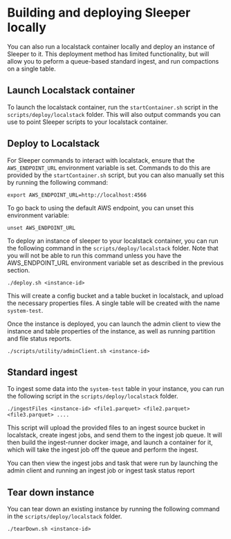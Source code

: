 Building and deploying Sleeper locally
======================================

You can also run a localstack container locally and deploy an instance of Sleeper to it. This deployment method has limited
functionality, but will allow you to peform a queue-based standard ingest, and run compactions on a single table.

## Launch Localstack container
To launch the localstack container, run the `startContainer.sh` script in the `scripts/deploy/localstack` folder.
This will also output commands you can use to point Sleeper scripts to your localstack container.

## Deploy to Localstack
For Sleeper commands to interact with localstack, ensure that the `AWS_ENDPOINT_URL` environment variable
is set. Commands to do this are provided by the `startContainer.sh` script, but you can also manually set this by
running the following command:
```shell
export AWS_ENDPOINT_URL=http://localhost:4566
```
To go back to using the default AWS endpoint, you can unset this environment variable:
```shell
unset AWS_ENDPOINT_URL
```

To deploy an instance of sleeper to your localstack container, you can run the following command in the
`scripts/deploy/localstack` folder. Note that you will not be able to run this command unless you have the
AWS_ENDPOINT_URL environment variable set as described in the previous section.
```shell
./deploy.sh <instance-id>
```
This will create a config bucket and a table bucket in localstack, and upload the necessary properties files.
A single table will be created with the name `system-test`.

Once the instance is deployed, you can launch the admin client to view the instance and table properties of the instance,
as well as running partition and file status reports.
```shell
./scripts/utility/adminClient.sh <instance-id>
```

## Standard ingest
To ingest some data into the `system-test` table in your instance, you can run the following script in the 
`scripts/deploy/localstack` folder.
```shell
./ingestFiles <instance-id> <file1.parquet> <file2.parquet> <file3.parquet> ....
```
This script will upload the provided files to an ingest source bucket in localstack, create ingest jobs, and 
send them to the ingest job queue. It will then build the ingest-runner docker image, and launch a container for it, 
which will take the ingest job off the queue and perform the ingest.

You can then view the ingest jobs and task that were run by launching the admin client and running an ingest job or 
ingest task status report

## Tear down instance
You can tear down an existing instance by running the following command in the `scripts/deploy/localstack` folder.
```shell
./tearDown.sh <instance-id>
```